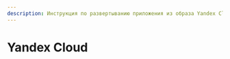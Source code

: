 ```yaml
---
description: Инструкция по развертыванию приложения из образа Yandex Cloud
---
```


# Yandex Cloud


